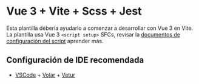 # Vue 3 + Vite + Scss + Jest

Esta plantilla debería ayudarlo a comenzar a desarrollar con Vue 3 en Vite. La plantilla usa Vue 3 `<script setup>` SFCs, revisar la [documentos de configuración del script](https://v3.vuejs.org/api/sfc-script-setup.html#sfc-script-setup) aprender más.

## Configuración de IDE recomendada

- [VSCode](https://code.visualstudio.com/) + [Volar](https://marketplace.visualstudio.com/items?itemName=johnsoncodehk.volar) + [Vetur](https://marketplace.visualstudio.com/items?itemName=octref.vetur)
